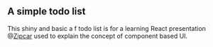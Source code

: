 ## A simple todo list

This shiny and basic a f todo list is for a learning React presentation @[Zipcar](https://github.com/Zipcar) used to explain the concept of component based UI.
